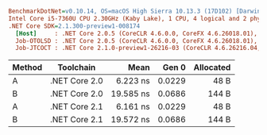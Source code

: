 ``` ini

BenchmarkDotNet=v0.10.14, OS=macOS High Sierra 10.13.3 (17D102) [Darwin 17.4.0]
Intel Core i5-7360U CPU 2.30GHz (Kaby Lake), 1 CPU, 4 logical and 2 physical cores
.NET Core SDK=2.1.300-preview1-008174
  [Host]     : .NET Core 2.0.5 (CoreCLR 4.6.0.0, CoreFX 4.6.26018.01), 64bit RyuJIT
  Job-OTOLSD : .NET Core 2.0.5 (CoreCLR 4.6.0.0, CoreFX 4.6.26018.01), 64bit RyuJIT
  Job-JTCOCT : .NET Core 2.1.0-preview1-26216-03 (CoreCLR 4.6.26216.04, CoreFX 4.6.26216.02), 64bit RyuJIT


```
| Method |     Toolchain |      Mean |  Gen 0 | Allocated |
|------- |-------------- |----------:|-------:|----------:|
|      A | .NET Core 2.0 |  6.223 ns | 0.0229 |      48 B |
|      B | .NET Core 2.0 | 19.585 ns | 0.0686 |     144 B |
|      A | .NET Core 2.1 |  6.161 ns | 0.0229 |      48 B |
|      B | .NET Core 2.1 | 19.572 ns | 0.0686 |     144 B |
